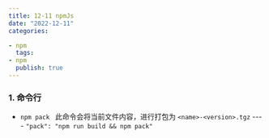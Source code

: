 ```yaml
---
title: 12-11 npmJs
date: "2022-12-11"
categories:

- npm
  tags:
- npm
  publish: true
---
```


### 1. 命令行

- `npm pack ` 此命令会将当前文件内容，进行打包为 `<name>-<version>.tgz` ---- `"pack": "npm run build && npm pack"`
